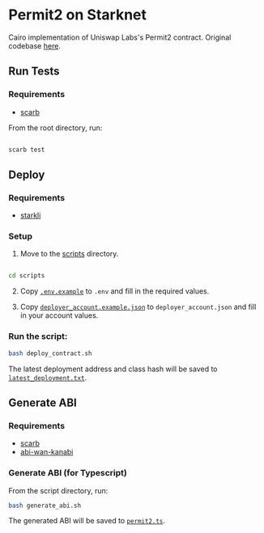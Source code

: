 # Permit2 on Starknet

Cairo implementation of Uniswap Labs's Permit2 contract. Original codebase [here](https://github.com/Uniswap/permit2).

## Run Tests

### Requirements

- [scarb](https://docs.swmansion.com/scarb/)

From the root directory, run:

```bash

scarb test
```

## Deploy

### Requirements

- [starkli](https://github.com/xJonathanLEI/starkli)

### Setup

1. Move to the [scripts](./scripts/) directory.

```bash

cd scripts
```

2. Copy [`.env.example`](./scripts/.env.example) to `.env` and fill in the required values.

3) Copy [`deployer_account.example.json`](./scripts/accounts/deployer_account.example.json) to `deployer_account.json` and fill in your account values.

### Run the script:

```bash
bash deploy_contract.sh
```

The latest deployment address and class hash will be saved to [`latest_deployment.txt`](./scripts/latest_deployment.txt).

## Generate ABI

### Requirements

- [scarb](https://docs.swmansion.com/scarb/)
- [abi-wan-kanabi](https://www.npmjs.com/package/abi-wan-kanabi)

### Generate ABI (for Typescript)

From the script directory, run:

```bash
bash generate_abi.sh
```

The generated ABI will be saved to [`permit2.ts`](./abi/permit2.ts).
